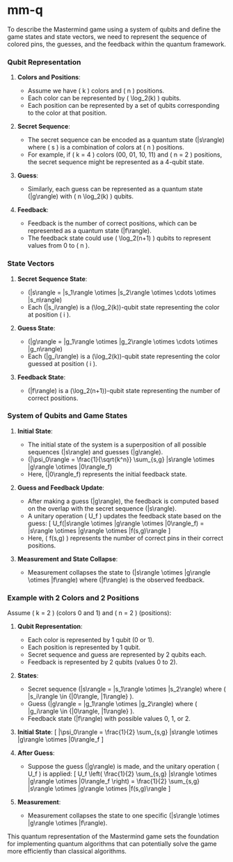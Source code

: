 # mm-q

To describe the Mastermind game using a system of qubits and define the game states and state vectors, we need to represent the sequence of colored pins, the guesses, and the feedback within the quantum framework.

### Qubit Representation

1. **Colors and Positions**:
   - Assume we have \( k \) colors and \( n \) positions.
   - Each color can be represented by \( \log_2(k) \) qubits.
   - Each position can be represented by a set of qubits corresponding to the color at that position.

2. **Secret Sequence**:
   - The secret sequence can be encoded as a quantum state \(|s\rangle\) where \( s \) is a combination of colors at \( n \) positions.
   - For example, if \( k = 4 \) colors (00, 01, 10, 11) and \( n = 2 \) positions, the secret sequence might be represented as a 4-qubit state.

3. **Guess**:
   - Similarly, each guess can be represented as a quantum state \(|g\rangle\) with \( n \log_2(k) \) qubits.

4. **Feedback**:
   - Feedback is the number of correct positions, which can be represented as a quantum state \(|f\rangle\).
   - The feedback state could use \( \log_2(n+1) \) qubits to represent values from 0 to \( n \).

### State Vectors

1. **Secret Sequence State**:
   - \(|s\rangle = |s_1\rangle \otimes |s_2\rangle \otimes \cdots \otimes |s_n\rangle\)
   - Each \(|s_i\rangle\) is a \(\log_2(k)\)-qubit state representing the color at position \( i \).

2. **Guess State**:
   - \(|g\rangle = |g_1\rangle \otimes |g_2\rangle \otimes \cdots \otimes |g_n\rangle\)
   - Each \(|g_i\rangle\) is a \(\log_2(k)\)-qubit state representing the color guessed at position \( i \).

3. **Feedback State**:
   - \(|f\rangle\) is a \(\log_2(n+1)\)-qubit state representing the number of correct positions.

### System of Qubits and Game States

1. **Initial State**:
   - The initial state of the system is a superposition of all possible sequences \(|s\rangle\) and guesses \(|g\rangle\).
   - \(|\psi_0\rangle = \frac{1}{\sqrt{k^n}} \sum_{s,g} |s\rangle \otimes |g\rangle \otimes |0\rangle_f\)
   - Here, \(|0\rangle_f\) represents the initial feedback state.

2. **Guess and Feedback Update**:
   - After making a guess \(|g\rangle\), the feedback is computed based on the overlap with the secret sequence \(|s\rangle\).
   - A unitary operation \( U_f \) updates the feedback state based on the guess:
     \[ U_f(|s\rangle \otimes |g\rangle \otimes |0\rangle_f) = |s\rangle \otimes |g\rangle \otimes |f(s,g)\rangle \]
   - Here, \( f(s,g) \) represents the number of correct pins in their correct positions.

3. **Measurement and State Collapse**:
   - Measurement collapses the state to \(|s\rangle \otimes |g\rangle \otimes |f\rangle\) where \(|f\rangle\) is the observed feedback.

### Example with 2 Colors and 2 Positions

Assume \( k = 2 \) (colors 0 and 1) and \( n = 2 \) (positions):

1. **Qubit Representation**:
   - Each color is represented by 1 qubit (0 or 1).
   - Each position is represented by 1 qubit.
   - Secret sequence and guess are represented by 2 qubits each.
   - Feedback is represented by 2 qubits (values 0 to 2).

2. **States**:
   - Secret sequence \(|s\rangle = |s_1\rangle \otimes |s_2\rangle\) where \( |s_i\rangle \in \{|0\rangle, |1\rangle\} \).
   - Guess \(|g\rangle = |g_1\rangle \otimes |g_2\rangle\) where \( |g_i\rangle \in \{|0\rangle, |1\rangle\} \).
   - Feedback state \(|f\rangle\) with possible values 0, 1, or 2.

3. **Initial State**:
   \[ |\psi_0\rangle = \frac{1}{2} \sum_{s,g} |s\rangle \otimes |g\rangle \otimes |0\rangle_f \]

4. **After Guess**:
   - Suppose the guess \(|g\rangle\) is made, and the unitary operation \( U_f \) is applied:
   \[ U_f \left( \frac{1}{2} \sum_{s,g} |s\rangle \otimes |g\rangle \otimes |0\rangle_f \right) = \frac{1}{2} \sum_{s,g} |s\rangle \otimes |g\rangle \otimes |f(s,g)\rangle \]

5. **Measurement**:
   - Measurement collapses the state to one specific \(|s\rangle \otimes |g\rangle \otimes |f\rangle\).

This quantum representation of the Mastermind game sets the foundation for implementing quantum algorithms that can potentially solve the game more efficiently than classical algorithms.
